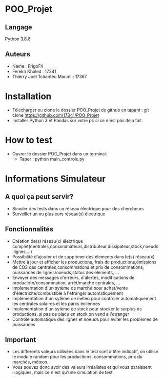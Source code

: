 # POO_Projet
## Langage 
Python 3.8.6

## Auteurs  
- Name : FrigoFri
- Ferekh Khaled : 17341
- Thierry Joel Tchanteu Moumi : 17367

# Installation
- Télecharger ou clone le dossier POO_Projet de github en tapant :
    git clone https://github.com/17341/POO_Projet
- Installer Python 3 et Pandas sur votre pc si ce n'est pas déja fait.

# How to test 
- Ouvrer le dossier POO_Projet dans un terminal:
    - Taper : python main_controle.py

# Informations Simulateur 

## A quoi ça peut servir?  
- Simuler des tests dans un réseau électrique pour des chercheurs
- Surveiller un ou plusieurs réseau(x) électrique

## Fonctionnalités
- Création de(s) réseau(x) électrique complet(centrales,consommateurs,distributeur,dissipateur,stock,noeuds,lignes,...)
- Possibilité d'ajouter et de supprimer des élements dans le(s) réseau(x)
- Mettre à jour et afficher les productions, frais de productions,émissions de CO2 des centrales,consommations et prix de consommations, puissances de lignes/noeuds,status des élements, ...
- Envoyer des messages d'erreurs, d'alertes, modifications de produciotn/consommation, arrêt/marche centrales, ...
- Implementation d'un sytème de marché pour achat/vente d'électricité/combustible à l'étranger automatiquement 
- Implementation d'un sytème de méteo pour controler automatiquement les centrales solaires et les parcs éoliennes
- Implementation d'un sytème de stock pour stocker le surplus de productions, si pas de place en stock on vend à l'etranger
- Controle automatique des lignes et noeuds pour eviter les problèmes de puissances

## Important
- Les differents valeurs utilisées dans le test sont à titre indicatif, on utilise le module random pour les productions, consommations, prix du marchés, méteos. 
- Vous pouvez donc avoir des valeurs irréalistes et qui vous paraissent illogiques, mais ce n'est qu'une simulation de test.
